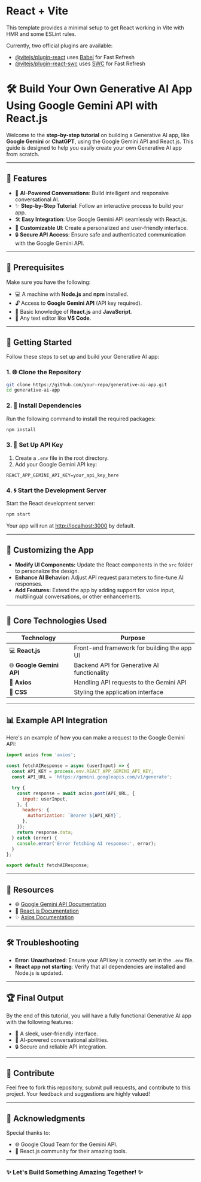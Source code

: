 # React + Vite

This template provides a minimal setup to get React working in Vite with HMR and some ESLint rules.

Currently, two official plugins are available:

- [@vitejs/plugin-react](https://github.com/vitejs/vite-plugin-react/blob/main/packages/plugin-react/README.md) uses [Babel](https://babeljs.io/) for Fast Refresh
- [@vitejs/plugin-react-swc](https://github.com/vitejs/vite-plugin-react-swc) uses [SWC](https://swc.rs/) for Fast Refresh


# 🛠️ Build Your Own Generative AI App Using Google Gemini API with React.js

Welcome to the **step-by-step tutorial** on building a Generative AI app, like **Google Gemini** or **ChatGPT**, using the Google Gemini API and React.js. This guide is designed to help you easily create your own Generative AI app from scratch.

---

## 🔧 Features

- 🤖 **AI-Powered Conversations**: Build intelligent and responsive conversational AI.
- ✨ **Step-by-Step Tutorial**: Follow an interactive process to build your app.
- 🛠️ **Easy Integration**: Use Google Gemini API seamlessly with React.js.
- 🔎 **Customizable UI**: Create a personalized and user-friendly interface.
- 🔒 **Secure API Access**: Ensure safe and authenticated communication with the Google Gemini API.

---

## 📄 Prerequisites

Make sure you have the following:

- 💻 A machine with **Node.js** and **npm** installed.
- 🔓 Access to **Google Gemini API** (API key required).
- 🎨 Basic knowledge of **React.js** and **JavaScript**.
- 🔧 Any text editor like **VS Code**.

---

## 🚀 Getting Started

Follow these steps to set up and build your Generative AI app:

### 1. 🌐 Clone the Repository

```bash
git clone https://github.com/your-repo/generative-ai-app.git
cd generative-ai-app
```

### 2. 🔄 Install Dependencies

Run the following command to install the required packages:

```bash
npm install
```

### 3. 🔐 Set Up API Key

1. Create a `.env` file in the root directory.
2. Add your Google Gemini API key:

```env
REACT_APP_GEMINI_API_KEY=your_api_key_here
```

### 4. 🌀 Start the Development Server

Start the React development server:

```bash
npm start
```

Your app will run at [http://localhost:3000](http://localhost:3000) by default.

---

## 🎨 Customizing the App

- **Modify UI Components:** Update the React components in the `src` folder to personalize the design.
- **Enhance AI Behavior:** Adjust API request parameters to fine-tune AI responses.
- **Add Features:** Extend the app by adding support for voice input, multilingual conversations, or other enhancements.

---

## 🔧 Core Technologies Used

| Technology          | Purpose                                  |
|---------------------|------------------------------------------|
| 💻 **React.js**       | Front-end framework for building the app UI |
| 🌐 **Google Gemini API** | Backend API for Generative AI functionality |
| 📂 **Axios**          | Handling API requests to the Gemini API     |
| 🎨 **CSS**            | Styling the application interface          |

---

## 📊 Example API Integration

Here's an example of how you can make a request to the Google Gemini API:

```javascript
import axios from 'axios';

const fetchAIResponse = async (userInput) => {
  const API_KEY = process.env.REACT_APP_GEMINI_API_KEY;
  const API_URL = 'https://gemini.googleapis.com/v1/generate';

  try {
    const response = await axios.post(API_URL, {
      input: userInput,
    }, {
      headers: {
        Authorization: `Bearer ${API_KEY}`,
      },
    });
    return response.data;
  } catch (error) {
    console.error('Error fetching AI response:', error);
  }
};

export default fetchAIResponse;
```

---

## 🔗 Resources

- 🌐 [Google Gemini API Documentation](https://cloud.google.com/gemini-api)
- 📄 [React.js Documentation](https://reactjs.org/docs/getting-started.html)
- ✨ [Axios Documentation](https://axios-http.com/docs/intro)

---

## 🛠️ Troubleshooting

- **Error: Unauthorized**: Ensure your API key is correctly set in the `.env` file.
- **React app not starting**: Verify that all dependencies are installed and Node.js is updated.

---

## 🏆 Final Output

By the end of this tutorial, you will have a fully functional Generative AI app with the following features:

- 🔎 A sleek, user-friendly interface.
- 🤖 AI-powered conversational abilities.
- 🔒 Secure and reliable API integration.

---

## 💪 Contribute

Feel free to fork this repository, submit pull requests, and contribute to this project. Your feedback and suggestions are highly valued!

---

## 🙏 Acknowledgments

Special thanks to:
- 🌐 Google Cloud Team for the Gemini API.
- 🔧 React.js community for their amazing tools.

---

### ✨ Let's Build Something Amazing Together! ✨

